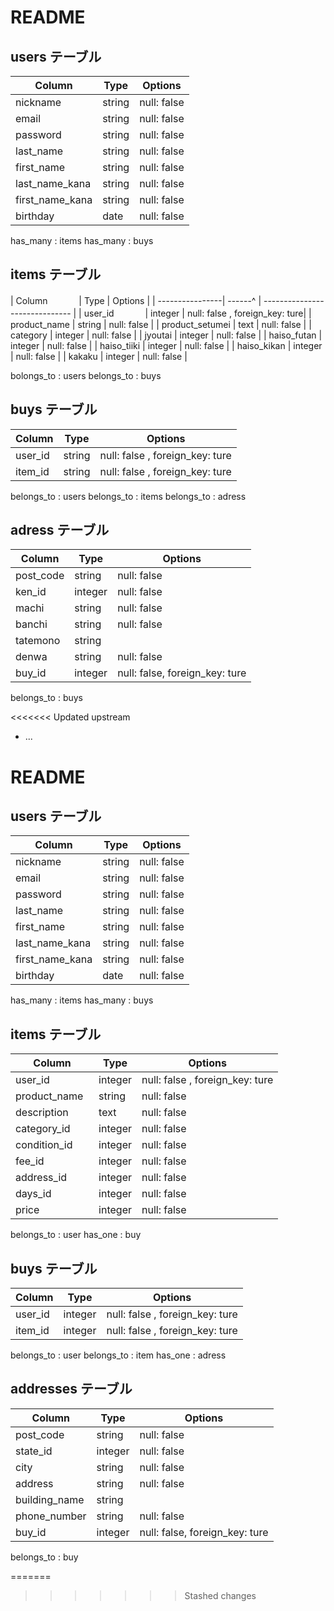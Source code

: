 # README


## users テーブル

| Column         | Type   | Options     |
| -------------- | ------ | ----------- |
| nickname       | string | null: false |
| email          | string | null: false |
| password       | string | null: false |
| last_name      | string | null: false |
|first_name      | string | null: false |
|last_name_kana  | string | null: false |
|first_name_kana | string | null: false |
|birthday        | date   | null: false |

has_many : items
has_many : buys

## items テーブル

| Column   　　  　| Type    | Options                        |
| ----------------| ------^ | ------------------------------ |
| user_id  　　　  | integer | null: false , foreign_key: ture|
| product_name    | string  | null: false                    |
| product_setumei | text    | null: false                    |
| category        | integer | null: false                    |
| jyoutai         | integer | null: false                    |
| haiso_futan     | integer | null: false                    |
| haiso_tiiki     | integer | null: false                    |
| haiso_kikan     | integer | null: false                    |
| kakaku          | integer | null: false                    |

bolongs_to : users
belongs_to : buys

## buys テーブル

| Column   | Type   | Options                        |
| -------- | ------ | ------------------------------ |
| user_id  | string | null: false , foreign_key: ture|
| item_id  | string | null: false , foreign_key: ture|

belongs_to : users
belongs_to : items
belongs_to : adress


## adress テーブル


| Column   | Type    | Options                        |
| -------- | ------  | ------------------------------ |
| post_code| string  | null: false                    |
| ken_id   | integer | null: false                   |
| machi    | string  | null: false                    |
| banchi   | string  | null: false                    |
| tatemono | string  |                                |
| denwa    | string  | null: false                     |
| buy_id   | integer | null: false, foreign_key: ture|

belongs_to : buys

<<<<<<< Updated upstream
* ...
# README


## users テーブル

| Column          | Type   | Options     |
| --------------- | ------ | ----------- |
| nickname        | string | null: false |
| email           | string | null: false |
| password        | string | null: false |
| last_name       | string | null: false |
| first_name      | string | null: false |
| last_name_kana  | string | null: false |
| first_name_kana | string | null: false |
| birthday        | date   | null: false |

has_many : items
has_many : buys

## items テーブル

| Column   　　  　| Type    | Options                        |
| ----------------| ------- | ------------------------------ |
| user_id  　　　  | integer | null: false , foreign_key: ture|
| product_name    | string  | null: false                    |
| description     | text    | null: false                    |
| category_id     | integer | null: false                    |
| condition_id    | integer | null: false                    |
| fee_id          | integer | null: false                    |
| address_id      | integer | null: false                    |
| days_id         | integer | null: false                    |
| price           | integer | null: false                    |

belongs_to : user
has_one : buy

## buys テーブル

| Column   | Type    | Options                        |
| -------- | ------- | ------------------------------ |
| user_id  | integer | null: false , foreign_key: ture|
| item_id  | integer | null: false , foreign_key: ture|

belongs_to : user
belongs_to : item
has_one : adress


## addresses テーブル


| Column        | Type    | Options                        |
| ------------- | ------  | ------------------------------ |
| post_code     | string  | null: false                    |
| state_id      | integer | null: false                    |
| city          | string  | null: false                    |
| address       | string  | null: false                    |
| building_name | string  |                                |
| phone_number  | string  | null: false                    |
| buy_id        | integer | null: false, foreign_key: ture |

belongs_to : buy

=======
>>>>>>> Stashed changes
